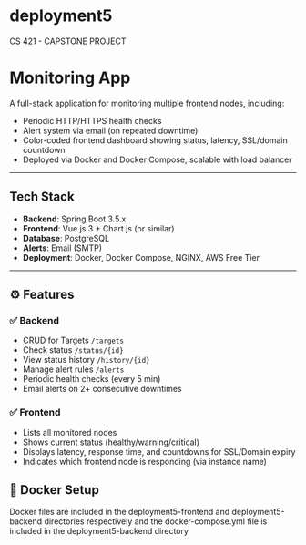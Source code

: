 # deployment5
CS 421 - CAPSTONE PROJECT

#  Monitoring App

A full-stack application for monitoring multiple frontend nodes, including:

- Periodic HTTP/HTTPS health checks
- Alert system via email (on repeated downtime)
- Color-coded frontend dashboard showing status, latency, SSL/domain countdown
- Deployed via Docker and Docker Compose, scalable with load balancer

---

## Tech Stack

- **Backend**: Spring Boot 3.5.x
- **Frontend**: Vue.js 3 + Chart.js (or similar)
- **Database**: PostgreSQL
- **Alerts**: Email (SMTP)
- **Deployment**: Docker, Docker Compose, NGINX, AWS Free Tier

---

## ⚙️ Features

### ✅ Backend

- CRUD for Targets `/targets`
- Check status `/status/{id}`
- View status history `/history/{id}`
- Manage alert rules `/alerts`
- Periodic health checks (every 5 min)
- Email alerts on 2+ consecutive downtimes

### ✅ Frontend

- Lists all monitored nodes
- Shows current status (healthy/warning/critical)
- Displays latency, response time, and countdowns for SSL/Domain expiry
- Indicates which frontend node is responding (via instance name)



## 🐳 Docker Setup
Docker files are included in the deployment5-frontend and deployment5-backend directories respectively 
and the docker-compose.yml file is included in the deployment5-backend directory

